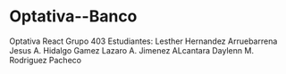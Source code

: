 # Optativa--Banco
Optativa React
Grupo 403
Estudiantes:
  Lesther Hernandez Arruebarrena
  Jesus A. Hidalgo Gamez
  Lazaro A. Jimenez ALcantara
  Daylenn M. Rodriguez Pacheco
